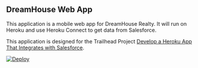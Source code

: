 DreamHouse Web App
------------------

This application is a mobile web app for DreamHouse Realty. It will run on Heroku and use Heroku Connect to get data from Salesforce.

This application is designed for the Trailhead Project [Develop a Heroku App That Integrates with Salesforce](https://trailhead.salesforce.com/content/learn/projects/develop-heroku-applications).

<a href="https://heroku.com/deploy?template=https://github.com/YOUR-USERNAME/intro-to-heroku">
<img src="https://www.herokucdn.com/deploy/button.svg" alt="Deploy">
</a>
